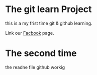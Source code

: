 # The git learn Project

this is a my frist time git & github learning.

Link our [Facbook](https://www.facebook.com/) page.


# The second time 

the readne file github workig


